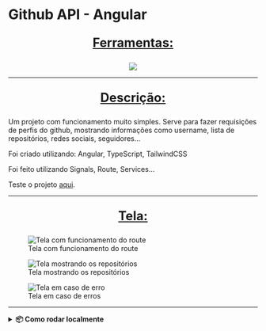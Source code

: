 # Github API - Angular


<div align=center>
  <p style='font-size: 25px; text-decoration: underline; font-weight: bold'>Ferramentas:</p>
  <a href="https://github.com/Joao-Vtr-Oliveira/todo-list-login">
    <img src="https://skillicons.dev/icons?i=ts,angular,tailwind" />
  </a>
</div>

---

<p align="center" style='font-size: 25px; text-decoration: underline; font-weight: bold'>Descrição:</p>

Um projeto com funcionamento muito simples. Serve para fazer requisições de perfis do github, mostrando informações como username, lista de repositórios, redes sociais, seguidores...

Foi criado utilizando: Angular, TypeScript, TailwindCSS

Foi feito utilizando Signals, Route, Services...

Teste o projeto [aqui](https://github-api-angular-drab.vercel.app/).


---

<p align="center" style='font-size: 25px; text-decoration: underline; font-weight: bold'>Tela:</p>

<figure>
  <img src='https://github.com/user-attachments/assets/bd9eaaa1-c3fb-41d9-97ca-8e9498ac5de7' alt='Tela com funcionamento do route' />
  <figcaption>Tela com funcionamento do route</figcaption>
</figure>

<figure>
  <img src='https://github.com/user-attachments/assets/c1c1aca2-c9bf-4267-893f-662142092870' alt='Tela mostrando os repositórios' />
  <figcaption>Tela mostrando os repositórios</figcaption>
</figure>

<figure>
  <img src='https://github.com/user-attachments/assets/1cf47d9d-06be-43db-bcff-6849c43e1388' alt='Tela em caso de erro' />
  <figcaption>Tela em caso de erros</figcaption>
</figure>

---

<details> <summary><strong>📦 Como rodar localmente</strong></summary>


# 1. Clone o repositório
git clone https://github.com/Joao-Vtr-Oliveira/github-api-angular.git

cd github-api-angular

# 2. Instale as dependências
npm install

# 3. Rode o servidor de desenvolvimento
ng serve

# 4. Acesse em http://localhost:4200
</details>
